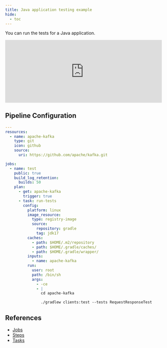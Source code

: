 ```yaml
---
title: Java application testing example
hide:
  - toc
---
```


You can run the tests for a Java application.

<div>
  <div style="position:relative;padding-top:40%;">
    <iframe src="https://ci.concourse-ci.org/teams/examples/pipelines/java" allowfullscreen
      style="position:absolute;top:0;left:0;width:100%;height:100%;border:0"></iframe>
  </div>
</div>

## Pipeline Configuration

```yaml linenums="1"
---
resources:
  - name: apache-kafka
    type: git
    icon: github
    source:
      uri: https://github.com/apache/kafka.git

jobs:
  - name: test
    public: true
    build_log_retention:
      builds: 50
    plan:
      - get: apache-kafka
        trigger: true
      - task: run-tests
        config:
          platform: linux
          image_resource:
            type: registry-image
            source:
              repository: gradle
              tag: jdk17
          caches:
            - path: $HOME/.m2/repository
            - path: $HOME/.gradle/caches/
            - path: $HOME/.gradle/wrapper/
          inputs:
            - name: apache-kafka
          run:
            user: root
            path: /bin/sh
            args:
              - -ce
              - |
                cd apache-kafka

                ./gradlew clients:test --tests RequestResponseTest
```

## References

* [Jobs](https://concourse-ci.org/jobs.html)
* [Steps](https://concourse-ci.org/steps.html)
* [Tasks](https://concourse-ci.org/tasks.html)
